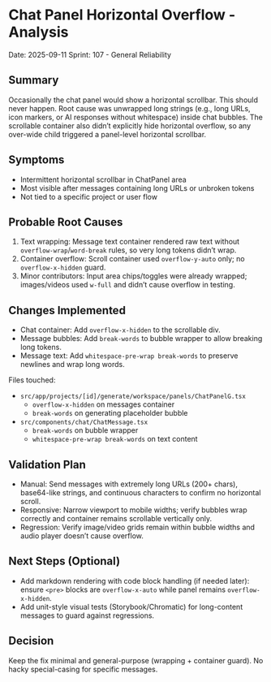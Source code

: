 # Chat Panel Horizontal Overflow - Analysis

Date: 2025-09-11
Sprint: 107 - General Reliability

## Summary
Occasionally the chat panel would show a horizontal scrollbar. This should never happen. Root cause was unwrapped long strings (e.g., long URLs, icon markers, or AI responses without whitespace) inside chat bubbles. The scrollable container also didn’t explicitly hide horizontal overflow, so any over-wide child triggered a panel-level horizontal scrollbar.

## Symptoms
- Intermittent horizontal scrollbar in ChatPanel area
- Most visible after messages containing long URLs or unbroken tokens
- Not tied to a specific project or user flow

## Probable Root Causes
1. Text wrapping: Message text container rendered raw text without `overflow-wrap`/`word-break` rules, so very long tokens didn’t wrap.
2. Container overflow: Scroll container used `overflow-y-auto` only; no `overflow-x-hidden` guard.
3. Minor contributors: Input area chips/toggles were already wrapped; images/videos used `w-full` and didn’t cause overflow in testing.

## Changes Implemented
- Chat container: Add `overflow-x-hidden` to the scrollable div.
- Message bubbles: Add `break-words` to bubble wrapper to allow breaking long tokens.
- Message text: Add `whitespace-pre-wrap break-words` to preserve newlines and wrap long words.

Files touched:
- `src/app/projects/[id]/generate/workspace/panels/ChatPanelG.tsx`
  - `overflow-x-hidden` on messages container
  - `break-words` on generating placeholder bubble
- `src/components/chat/ChatMessage.tsx`
  - `break-words` on bubble wrapper
  - `whitespace-pre-wrap break-words` on text content

## Validation Plan
- Manual: Send messages with extremely long URLs (200+ chars), base64-like strings, and continuous characters to confirm no horizontal scroll.
- Responsive: Narrow viewport to mobile widths; verify bubbles wrap correctly and container remains scrollable vertically only.
- Regression: Verify image/video grids remain within bubble widths and audio player doesn’t cause overflow.

## Next Steps (Optional)
- Add markdown rendering with code block handling (if needed later): ensure `<pre>` blocks are `overflow-x-auto` while panel remains `overflow-x-hidden`.
- Add unit-style visual tests (Storybook/Chromatic) for long-content messages to guard against regressions.

## Decision
Keep the fix minimal and general-purpose (wrapping + container guard). No hacky special-casing for specific messages.

